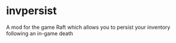 # invpersist
A mod for the game Raft which allows you to persist your inventory following an in-game death
